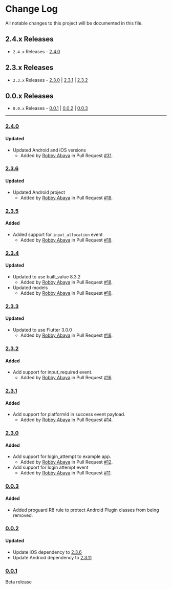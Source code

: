 # Change Log

All notable changes to this project will be documented in this file.

## 2.4.x Releases
- `2.4.x` Releases - [2.4.0](#240)

## 2.3.x Releases
- `2.3.x` Releases - [2.3.0](#230) | [2.3.1](#231) | [2.3.2](#232)

## 0.0.x Releases
- `0.0.x` Releases - [0.0.1](#001) | [0.0.2](#002) | [0.0.3](#003)

---

### [2.4.0](https://github.com/underdog-tech/pinwheel-flutter-sdk/releases/tag/2.4.0)

#### Updated
- Updated Android and iOS versions
  - Added by [Robby Abaya](https://github.com/rawbee) in Pull Request [#31](https://github.com/underdog-tech/pinwheel-flutter-sdk/pull/31).

### [2.3.6](https://github.com/underdog-tech/pinwheel-flutter-sdk/releases/tag/2.3.6)

#### Updated
- Updated Android project
  - Added by [Robby Abaya](https://github.com/rawbee) in Pull Request [#18](https://github.com/underdog-tech/pinwheel-flutter-sdk/pull/25).

### [2.3.5](https://github.com/underdog-tech/pinwheel-flutter-sdk/releases/tag/2.3.5)

#### Added
- Added support for `input_allocation` event
  - Added by [Robby Abaya](https://github.com/rawbee) in Pull Request [#18](https://github.com/underdog-tech/pinwheel-flutter-sdk/pull/23).

### [2.3.4](https://github.com/underdog-tech/pinwheel-flutter-sdk/releases/tag/2.3.4)

#### Updated
- Updated to use built_value 8.3.2
  - Added by [Robby Abaya](https://github.com/rawbee) in Pull Request [#18](https://github.com/underdog-tech/pinwheel-flutter-sdk/pull/20).
- Updated models
  - Added by [Robby Abaya](https://github.com/rawbee) in Pull Request [#18](https://github.com/underdog-tech/pinwheel-flutter-sdk/pull/21).

### [2.3.3](https://github.com/underdog-tech/pinwheel-flutter-sdk/releases/tag/2.3.3)

#### Updated
- Updated to use Flutter 3.0.0
  - Added by [Robby Abaya](https://github.com/rawbee) in Pull Request [#18](https://github.com/underdog-tech/pinwheel-flutter-sdk/pull/18).

### [2.3.2](https://github.com/underdog-tech/pinwheel-flutter-sdk/releases/tag/2.3.2)

#### Added
- Add support for input_required event.
  - Added by [Robby Abaya](https://github.com/rawbee) in Pull Request [#16](https://github.com/underdog-tech/pinwheel-flutter-sdk/pull/16).

### [2.3.1](https://github.com/underdog-tech/pinwheel-flutter-sdk/releases/tag/2.3.1)

#### Added
- Add support for platformId in success event payload.
  - Added by [Robby Abaya](https://github.com/rawbee) in Pull Request [#14](https://github.com/underdog-tech/pinwheel-flutter-sdk/pull/14).

### [2.3.0](https://github.com/underdog-tech/pinwheel-flutter-sdk/releases/tag/2.3.0)

#### Added
- Add support for login_attempt to example app.
  - Added by [Robby Abaya](https://github.com/rawbee) in Pull Request [#12](https://github.com/underdog-tech/pinwheel-flutter-sdk/pull/12).
- Add support for login attempt event
  - Added by [Robby Abaya](https://github.com/rawbee) in Pull Request [#11](https://github.com/underdog-tech/pinwheel-flutter-sdk/pull/11).

### [0.0.3](https://github.com/underdog-tech/pinwheel-flutter-sdk/releases/tag/0.0.3)

#### Added
- Added proguard R8 rule to protect Android Plugin classes from being removed.

### [0.0.2](https://github.com/underdog-tech/pinwheel-flutter-sdk/releases/tag/0.0.2)

#### Updated
- Update iOS dependency to [2.3.6](https://github.com/underdog-tech/pinwheel-ios-sdk/releases)
- Update Android dependency to [2.3.11](https://github.com/underdog-tech/pinwheel-android-sdk/releases)

### [0.0.1](https://github.com/underdog-tech/pinwheel-flutter-sdk/releases/tag/0.0.1)
Beta release

